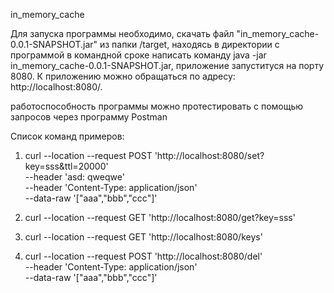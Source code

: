 in_memory_cache

Для запуска программы необходимо, скачать файл "in_memory_cache-0.0.1-SNAPSHOT.jar" из папки /target, находясь в директории с программой в командной сроке написать команду java -jar in_memory_cache-0.0.1-SNAPSHOT.jar, приложение запуституся на порту 8080. К приложению можно обращаться по адресу: http://localhost:8080/.

работоспособность программы можно протестировать с помощью запросов через программу Postman

Список команд примеров:

1) curl --location --request POST 'http://localhost:8080/set?key=sss&ttl=20000' \
--header 'asd: qweqwe' \
--header 'Content-Type: application/json' \
--data-raw '["aaa","bbb","ccc"]'

2) curl --location --request GET 'http://localhost:8080/get?key=sss'

3) curl --location --request GET 'http://localhost:8080/keys'

4) curl --location --request POST 'http://localhost:8080/del' \
--header 'Content-Type: application/json' \
--data-raw '["aaa","bbb","ccc"]'
